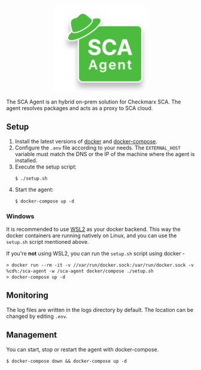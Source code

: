 <p align="center">
  <img width="250px" src="/sca-agent.svg?raw=true">
</p>

The SCA Agent is an hybrid on-prem solution for Checkmarx SCA. The agent resolves packages and acts as a proxy to SCA cloud.

## Setup

1. Install the latest versions of [docker](https://docs.docker.com/get-docker/) and [docker-compose](https://docs.docker.com/compose/install/).
2. Configure the `.env` file according to your needs. The `EXTERNAL_HOST` variable must match the DNS or the IP of the machine where the agent is installed.
3. Execute the setup script:
    ```shell
    $ ./setup.sh
    ``` 
4. Start the agent:
    ```shell
    $ docker-compose up -d
    ```
### Windows

It is recommended to use [WSL2](https://docs.docker.com/docker-for-windows/wsl/) as your docker backend. This way the docker containers are running natively on Linux, and you can use the `setup.sh` script mentioned above.

If you're **not** using WSL2, you can run the `setup.sh` script using docker -
```batch
> docker run --rm -it -v //var/run/docker.sock:/var/run/docker.sock -v %cd%:/sca-agent -w /sca-agent docker/compose ./setup.sh
> docker-compose up -d
```

## Monitoring

The log files are written in the logs directory by default. The location can be changed by editing `.env`.

## Management

You can start, stop or restart the agent with docker-compose.

```shell
$ docker-compose down && docker-compose up -d
```
